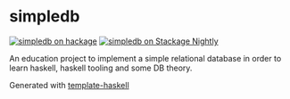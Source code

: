 # simpledb
[![simpledb on hackage](https://img.shields.io/hackage/v/simpledb)](http://hackage.haskell.org/package/simpledb)
[![simpledb on Stackage Nightly](https://stackage.org/package/simpledb/badge/nightly)](https://stackage.org/nightly/package/simpledb)

An education project to implement a simple relational database in order to learn haskell, haskell tooling and some DB theory.

Generated with [template-haskell](https://github.com/jonascarpay/template-haskell)
